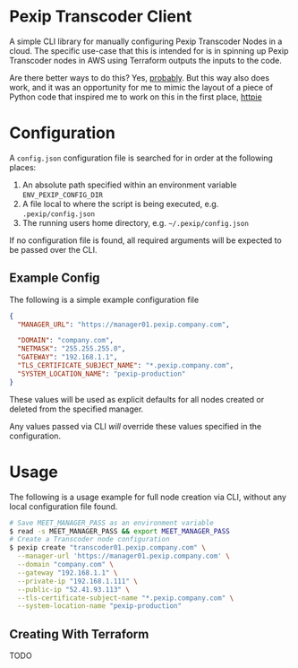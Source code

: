 # Pexip Transcoder Client
A simple CLI library for manually configuring Pexip Transcoder Nodes in a cloud. The specific
use-case that this is intended for is in spinning up Pexip Transcoder nodes in AWS using Terraform 
outputs the inputs to the code.

Are there better ways to do this? Yes, [probably](https://docs.pexip.com/admin/smart_scale.htm). But this way also does work, and it was an opportunity
for me to mimic the layout of a piece of Python code that inspired me to work on this in the first place,
[httpie](https://github.com/httpie/httpie)

# Configuration
A `config.json` configuration file is searched for in order at the following places:
1. An absolute path specified within an environment variable `ENV_PEXIP_CONFIG_DIR`
2. A file local to where the script is being executed, e.g. `.pexip/config.json`
3. The running users home directory, e.g. `~/.pexip/config.json`

If no configuration file is found, all required arguments will be expected to be passed over the CLI.

## Example Config
The following is a simple example configuration file

```json
{
  "MANAGER_URL": "https://manager01.pexip.company.com",

  "DOMAIN": "company.com",
  "NETMASK": "255.255.255.0",
  "GATEWAY": "192.168.1.1",
  "TLS_CERTIFICATE_SUBJECT_NAME": "*.pexip.company.com",
  "SYSTEM_LOCATION_NAME": "pexip-production"
}
```
These values will be used as explicit defaults for all nodes created or deleted from the specified manager. 

Any values passed via CLI *will* override these values specified in the configuration.

# Usage
The following is a usage example for full node creation via CLI, without any local configuration file found.

```bash
# Save MEET_MANAGER_PASS as an environment variable
$ read -s MEET_MANAGER_PASS && export MEET_MANAGER_PASS
# Create a Transcoder node configuration
$ pexip create "transcoder01.pexip.company.com" \
  --manager-url 'https://manager01.pexip.company.com' \
  --domain "company.com" \
  --gateway "192.168.1.1" \
  --private-ip "192.168.1.111" \
  --public-ip "52.41.93.113" \
  --tls-certificate-subject-name "*.pexip.company.com" \
  --system-location-name "pexip-production"
```

## Creating With Terraform
TODO
